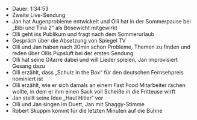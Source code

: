 - Dauer: 1:34:53
- Zweite Live-Sendung
- Jan hat Augenprobleme entwickelt und Olli hat in der Sommerpause bei „Bibi und Tina 2“ als Bösewicht mitgewirkt
- Olli geht ins Publikum und fragt nach dem Sommerurlaub
- Gespräch über die Absetzung von Spiegel TV
- Olli und Jan haben nach 30min schon Probleme, Themen zu finden und reden über Ollis Pupsluft bei der ersten Sendung
- Olli hat seine Gitarre dabei und will Lieder spielen, Jan improvisiert Gesang dazu
- Olli erzählt, dass „Schulz in the Box“ für den deutschen Fernsehpreis nominiert ist
- Olli erzählt, wie er sich damals an einem Fast Food Mitarbeiter rächen wollte, in dem er ihm einen Sack voll Scheiße in die Fritteuse wirft
- Jan stellt seine Idee „Haul Hitler“ vor
- Olli und Jan singen im Duett, Jan mit Shaggy-Stimme
- Robert Skuppin kommt für die letzten Minuten auf die Bühne

